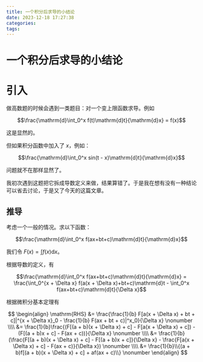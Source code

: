 ```yaml
---
title: 一个积分后求导的小结论
date: 2023-12-18 17:27:38
categories:
tags:
---
```


# 一个积分后求导的小结论

# 引入
做高数题的时候会遇到一类题目：对一个变上限函数求导。例如

$$\frac{\mathrm{d}\int_0^x f(t)\mathrm{d}t}{\mathrm{d}x} = f(x)$$

这是显然的。

但如果积分函数中加入了 $x$，例如：

$$\frac{\mathrm{d}\int_0^x sin(t - x)\mathrm{d}t}{\mathrm{d}x}$$

问题就不在那样显然了。

我初次遇到这题把它拆成导数定义来做，结果算错了。于是我在想有没有一种结论可以省去讨论，于是又了今天的这篇文章。

## 推导

考虑一个一般的情况。求以下函数：

$$\frac{\mathrm{d}\int_0^x f(ax+bt+c)\mathrm{d}t}{\mathrm{d}x}$$

我们令 $F(x) = \int f(x) \mathrm{d}x$。

根据导数的定义，有

$$\frac{\mathrm{d}\int_0^x f(ax+bt+c)\mathrm{d}t}{\mathrm{d}x} = \frac{\int_0^{x + \Delta x} f(a(x + \Delta x)+bt+c)\mathrm{d}t - \int_0^x f(ax+bt+c)\mathrm{d}t}{\Delta x}$$

根据微积分基本定理有

$$
\begin{align}
\mathrm{RHS} &= \frac{\frac{1}{b} F[a(x + \Delta x) + bt + c]|^{x + \Delta x}_0 - \frac{1}{b} F(ax + bt + c)|^x_0}{\Delta x} \nonumber \\\\
&= \frac{1}{b}\frac{(F[(a + b)(x + \Delta x) + c] - F[a(x + \Delta x) + c]) - (F[(a + b)x + c] - F(ax + c))}{\Delta x} \nonumber \\\\
&= \frac{1}{b}(\frac{F[(a + b)(x + \Delta x) + c] - F[(a + b)x + c]}{\Delta x} - \frac{F[a(x + \Delta x) + c] - F(ax + c)}{\Delta x}) \nonumber \\\\
&= \frac{1}{b}\\{(a + b)f[(a + b)(x + \Delta x) + c] + af(ax + c)\\} \nonumber
\end{align}
$$
